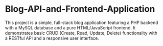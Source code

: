 # Blog-API-and-Frontend-Application
This project is a simple, full-stack blog application featuring a PHP backend with a MySQL database and a pure HTML/JavaScript frontend. It demonstrates basic CRUD (Create, Read, Update, Delete) functionality with a RESTful API and a responsive user interface.
